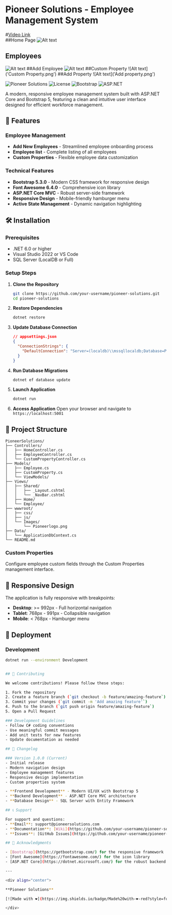 # Pioneer Solutions - Employee Management System
#[Video Link](https://drive.google.com/file/d/1q-LH0joPDhhEvz9K_snEk6NXsB9Jv6Kl/view?usp=sharing)
<br>
##Home Page
![Alt text](home.png)
## Employees
![Alt text](Employees.png)
##Add Employee
![Alt text](AddEmployee.png)
##Custom Property
![Alt text]('Custom Property.png')
##Add Property
![Alt text]('Add property.png')




![Pioneer Solutions](https://img.shields.io/badge/Pioneer-Solutions-3498db?style=for-the-badge)
![License](https://img.shields.io/badge/License-MIT-green?style=for-the-badge)
![Bootstrap](https://img.shields.io/badge/Bootstrap-5.3.0-purple?style=for-the-badge&logo=bootstrap)
![ASP.NET](https://img.shields.io/badge/ASP.NET-Core-blue?style=for-the-badge&logo=.net)

A modern, responsive employee management system built with ASP.NET Core and Bootstrap 5, featuring a clean and intuitive user interface designed for efficient workforce management.

## 🚀 Features


### Employee Management
- **Add New Employees** - Streamlined employee onboarding process
- **Employee list** - Complete listing of all employees
- **Custom Properties** - Flexible employee data customization

### Technical Features
- **Bootstrap 5.3.0** - Modern CSS framework for responsive design
- **Font Awesome 6.4.0** - Comprehensive icon library
- **ASP.NET Core MVC** - Robust server-side framework
- **Responsive Design** - Mobile-friendly hamburger menu
- **Active State Management** - Dynamic navigation highlighting

## 🛠️ Installation

### Prerequisites
- .NET 6.0 or higher
- Visual Studio 2022 or VS Code
- SQL Server (LocalDB or Full)

### Setup Steps

1. **Clone the Repository**
   ```bash
   git clone https://github.com/your-username/pioneer-solutions.git
   cd pioneer-solutions
   ```

2. **Restore Dependencies**
   ```bash
   dotnet restore
   ```

3. **Update Database Connection**
   ```json
   // appsettings.json
   {
     "ConnectionStrings": {
       "DefaultConnection": "Server=(localdb)\\mssqllocaldb;Database=PioneerSolutions;Trusted_Connection=true"
     }
   }
   ```

4. **Run Database Migrations**
   ```bash
   dotnet ef database update
   ```

5. **Launch Application**
   ```bash
   dotnet run
   ```

6. **Access Application**
   Open your browser and navigate to `https://localhost:5001`

## 📁 Project Structure

```
PioneerSolutions/
├── Controllers/
│   ├── HomeController.cs
│   ├── EmployeeController.cs
│   └── CustomPropertyController.cs
├── Models/
│   ├── Employee.cs
│   ├── CustomProperty.cs
│   └── ViewModels/
├── Views/
│   ├── Shared/
│   │   ├── _Layout.cshtml
│   │   └── _NavBar.cshtml
│   ├── Home/
│   └── Employee/
├── wwwroot/
│   ├── css/
│   ├── js/
│   └── Images/
│       └── Pioneerlogo.png
├── Data/
│   └── ApplicationDbContext.cs
└── README.md
```

### Custom Properties
Configure employee custom fields through the Custom Properties management interface.

## 📱 Responsive Design

The application is fully responsive with breakpoints:
- **Desktop**: >= 992px - Full horizontal navigation
- **Tablet**: 768px - 991px - Collapsible navigation
- **Mobile**: < 768px - Hamburger menu

## 🚀 Deployment

### Development
```bash
dotnet run --environment Development


## 🤝 Contributing

We welcome contributions! Please follow these steps:

1. Fork the repository
2. Create a feature branch (`git checkout -b feature/amazing-feature`)
3. Commit your changes (`git commit -m 'Add amazing feature'`)
4. Push to the branch (`git push origin feature/amazing-feature`)
5. Open a Pull Request

### Development Guidelines
- Follow C# coding conventions
- Use meaningful commit messages
- Add unit tests for new features
- Update documentation as needed

## 📝 Changelog

### Version 1.0.0 (Current)
- Initial release
- Modern navigation design
- Employee management features
- Responsive design implementation
- Custom properties system

- **Frontend Development** - Modern UI/UX with Bootstrap 5
- **Backend Development** - ASP.NET Core MVC architecture
- **Database Design** - SQL Server with Entity Framework

## 📞 Support

For support and questions:
- **Email**: support@pioneersolutions.com
- **Documentation**: [Wiki](https://github.com/your-username/pioneer-solutions/wiki)
- **Issues**: [GitHub Issues](https://github.com/your-username/pioneer-solutions/issues)

## 🙏 Acknowledgments

- [Bootstrap](https://getbootstrap.com/) for the responsive framework
- [Font Awesome](https://fontawesome.com/) for the icon library
- [ASP.NET Core](https://dotnet.microsoft.com/) for the robust backend framework

---

<div align="center">

**Pioneer Solutions**

[![Made with ❤️](https://img.shields.io/badge/Made%20with-❤️-red?style=for-the-badge)](https://github.com/your-username/pioneer-solutions)

</div>
